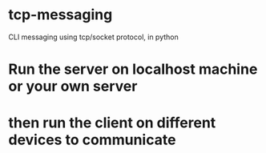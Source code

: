 # tcp-messaging
CLI messaging using tcp/socket protocol, in python
# Run the server on localhost machine or your own server
# then run the client on different devices to communicate 
